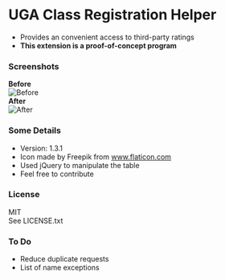 # UGA Class Registration Helper
- Provides an convenient access to third-party ratings  
- **This extension is a proof-of-concept program**  


### Screenshots  
**Before**  
![Before](http://i.imgur.com/QrbO8J7.png)  
**After**  
![After](http://i.imgur.com/mqMOYP6.png)  

### Some Details
- Version: 1.3.1  
- Icon made by Freepik from www.flaticon.com  
- Used jQuery to manipulate the table
- Feel free to contribute  

### License  
MIT  
See LICENSE.txt


### To Do
- Reduce duplicate requests
- List of name exceptions
